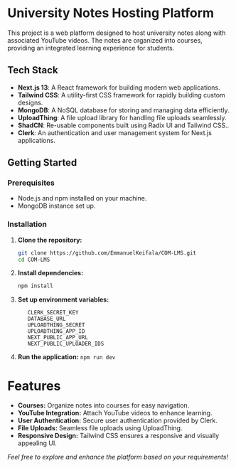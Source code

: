 # University Notes Hosting Platform

This project is a web platform designed to host university notes along with associated YouTube videos. The notes are organized into courses, providing an integrated learning experience for students.

## Tech Stack

- **Next.js 13**: A React framework for building modern web applications.
- **Tailwind CSS**: A utility-first CSS framework for rapidly building custom designs.
- **MongoDB**: A NoSQL database for storing and managing data efficiently.
- **UploadThing**: A file upload library for handling file uploads seamlessly.
- **ShadCN**: Re-usable components built using Radix UI and Tailwind CSS..
- **Clerk**: An authentication and user management system for Next.js applications.

## Getting Started

### Prerequisites

- Node.js and npm installed on your machine.
- MongoDB instance set up.

### Installation

1. **Clone the repository:**

   ```bash
   git clone https://github.com/EmmanuelKeifala/COM-LMS.git
   cd COM-LMS
   ```

2. **Install dependencies:**

   ```bash
   npm install

   ```

3. **Set up environment variables:**
   ```NEXT_PUBLIC_CLERK_PUBLISHABLE_KEY
      CLERK_SECRET_KEY
      DATABASE_URL
      UPLOADTHING_SECRET
      UPLOADTHING_APP_ID
      NEXT_PUBLIC_APP_URL
      NEXT_PUBLIC_UPLOADER_IDS
   ```
4. **Run the application:**
   `npm run dev`

# Features

- **Courses:** Organize notes into courses for easy navigation.
- **YouTube Integration:** Attach YouTube videos to enhance learning.
- **User Authentication:** Secure user authentication provided by Clerk.
- **File Uploads:** Seamless file uploads using UploadThing.
- **Responsive Design:** Tailwind CSS ensures a responsive and visually appealing UI.

_Feel free to explore and enhance the platform based on your requirements!_
